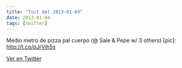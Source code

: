 ```yaml
---
title: "Tuit del 2013-01-04"
date: 2013-01-04
tags: [twitter]
---
```


Medio metro de pizza pal cuerpo (@ Sale &amp; Pepe w/ 3 others) [pic]: http://t.co/pJrVih5s



[Ver en Twitter](https://twitter.com/i/web/status/287213233364951041)
